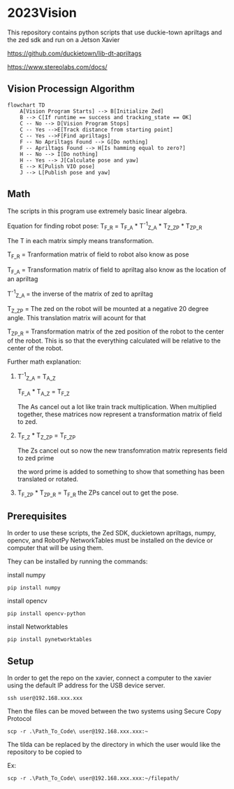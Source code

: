 # 2023Vision
This repository contains python scripts that use duckie-town apriltags and the zed sdk and run on a Jetson Xavier

https://github.com/duckietown/lib-dt-apriltags

https://www.stereolabs.com/docs/

## Vision Processign Algorithm
```mermaid
flowchart TD
    A[Vision Program Starts] --> B[Initialize Zed]
    B --> C[If runtime == success and tracking_state == OK]
    C -- No --> D[Vision Program Stops]
    C -- Yes -->E[Track distance from starting point]
    C -- Yes -->F[Find apriltags]
    F -- No Apriltags Found --> G[Do nothing]
    F -- Apriltags Found --> H[Is hamming equal to zero?]
    H -- No --> I[Do nothing]
    H -- Yes --> J[Calculate pose and yaw]
    E --> K[Pulish VIO pose]
    J --> L[Publish pose and yaw]

```

## Math
The scripts in this program use extremely basic linear algebra.

Equation for finding robot pose:
T<sub>F_R</sub> = T<sub>F_A</sub> * T<sup>-1</sup><sub>Z_A</sub> * T<sub>Z_ZP</sub> * T<sub>ZP_R</sub>

The T in each matrix simply means transformation.

T<sub>F_R</sub> = Tranformation matrix of field to robot also know as pose

T<sub>F_A</sub> = Transformation matrix of field to apriltag also know as the location of an apriltag

T<sup>-1</sup><sub>Z_A </sub>= the inverse of the matrix of zed to apriltag

T<sub>Z_ZP</sub> = The zed on the robot will be mounted at a negative 20 degree angle. This translation matrix will acount for that

T<sub>ZP_R</sub> = Transformation matrix of the zed position of the robot to the center of the robot. This is so that the everything calculated will be relative to the center of the robot.

Further math explanation:
1. T<sup>-1</sup><sub>Z_A</sub> = T<sub>A_Z</sub>

   T<sub>F_A</sub> * T<sub>A_Z</sub> = T<sub>F_Z</sub>

   The As cancel out a lot like train track multiplication. When multiplied together, these matrices now represent a transformation matrix of field to zed.

2. T<sub>F_Z</sub> * T<sub>Z_ZP</sub> = T<sub>F_ZP</sub>

   The Zs cancel out so now the new transfomration matrix represents field to zed prime

   the word prime is added to something to show that something has been translated or rotated.

3. T<sub>F_ZP</sub> * T<sub>ZP_R</sub> = T<sub>F_R</sub>
   the ZPs cancel out to get the pose.

## Prerequisites
In order to use these scripts, the Zed SDK, duckietown apriltags, numpy, opencv, and RobotPy NetworkTables must be installed on the device or computer that will be using them.

They can be installed by running the commands:

install numpy
```
pip install numpy
```

install opencv
```
pip install opencv-python
```

install Networktables
```
pip install pynetworktables
```
## Setup
In order to get the repo on the xavier, connect a computer to the xavier using the default IP address for the USB device 
server.
```
ssh user@192.168.xxx.xxx
```
Then the files can be moved between the two systems using Secure Copy Protocol
```
scp -r .\Path_To_Code\ user@192.168.xxx.xxx:~
```
The tilda can be replaced by the directory in which the user would like the repository to be copied to

Ex:
```
scp -r .\Path_To_Code\ user@192.168.xxx.xxx:~/filepath/
```



